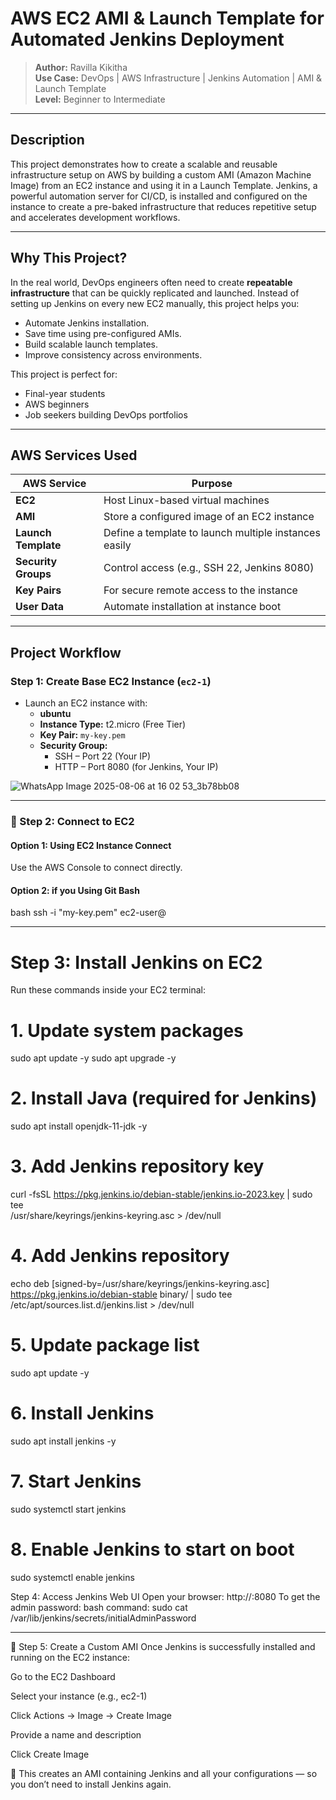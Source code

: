 #  AWS EC2 AMI & Launch Template for Automated Jenkins Deployment

> **Author:** Ravilla Kikitha  
> **Use Case:** DevOps | AWS Infrastructure | Jenkins Automation | AMI & Launch Template  
> **Level:** Beginner to Intermediate  

---

##  Description

This project demonstrates how to create a scalable and reusable infrastructure setup on AWS by building a custom AMI (Amazon Machine Image) from an EC2 instance and using it in a Launch Template. Jenkins, a powerful automation server for CI/CD, is installed and configured on the instance to create a pre-baked infrastructure that reduces repetitive setup and accelerates development workflows.

---

##  Why This Project?

In the real world, DevOps engineers often need to create **repeatable infrastructure** that can be quickly replicated and launched. Instead of setting up Jenkins on every new EC2 manually, this project helps you:

- Automate Jenkins installation.
- Save time using pre-configured AMIs.
- Build scalable launch templates.
- Improve consistency across environments.

This project is perfect for:
- Final-year students
- AWS beginners
- Job seekers building DevOps portfolios

---

##  AWS Services Used

| AWS Service        | Purpose                                                                 |
|--------------------|-------------------------------------------------------------------------|
| **EC2**            | Host Linux-based virtual machines                                       |
| **AMI**            | Store a configured image of an EC2 instance                             |
| **Launch Template**| Define a template to launch multiple instances easily                   |
| **Security Groups**| Control access (e.g., SSH 22, Jenkins 8080)                             |
| **Key Pairs**      | For secure remote access to the instance                                |
| **User Data**      | Automate installation at instance boot                                  |

---

##  Project Workflow

###  Step 1: Create Base EC2 Instance (`ec2-1`)

- Launch an EC2 instance with:
  - **ubuntu**
  - **Instance Type:** t2.micro (Free Tier)
  - **Key Pair:** `my-key.pem`
  - **Security Group:**
    - SSH – Port 22 (Your IP)
    - HTTP – Port 8080 (for Jenkins, Your IP)

 
 ![WhatsApp Image 2025-08-06 at 16 02 53_3b78bb08](https://github.com/user-attachments/assets/f20813d8-21bc-47b8-8323-1013f0174396)


---

### 🔗 Step 2: Connect to EC2

#### Option 1: Using EC2 Instance Connect  
Use the AWS Console to connect directly.

#### Option 2: if you Using Git Bash  
bash
ssh -i "my-key.pem" ec2-user@<public-ip-address>


---


# Step 3: Install Jenkins on EC2
Run these commands inside your EC2 terminal:
# 1. Update system packages
sudo apt update -y
sudo apt upgrade -y

# 2. Install Java (required for Jenkins)
sudo apt install openjdk-11-jdk -y

# 3. Add Jenkins repository key
curl -fsSL https://pkg.jenkins.io/debian-stable/jenkins.io-2023.key | sudo tee \
  /usr/share/keyrings/jenkins-keyring.asc > /dev/null

# 4. Add Jenkins repository
echo deb [signed-by=/usr/share/keyrings/jenkins-keyring.asc] \
  https://pkg.jenkins.io/debian-stable binary/ | sudo tee \
  /etc/apt/sources.list.d/jenkins.list > /dev/null

# 5. Update package list
sudo apt update -y

# 6. Install Jenkins
sudo apt install jenkins -y

# 7. Start Jenkins
sudo systemctl start jenkins

# 8. Enable Jenkins to start on boot
sudo systemctl enable jenkins

Step 4: Access Jenkins Web UI
Open your browser:
http://<public-ip>:8080
To get the admin password:
bash command:
sudo cat /var/lib/jenkins/secrets/initialAdminPassword

---

🧰 Step 5: Create a Custom AMI
Once Jenkins is successfully installed and running on the EC2 instance:

Go to the EC2 Dashboard

Select your instance (e.g., ec2-1)

Click Actions → Image → Create Image

Provide a name and description

Click Create Image

🔁 This creates an AMI containing Jenkins and all your configurations — so you don’t need to install Jenkins again.
